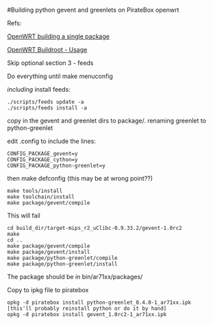 #Building python gevent and greenlets on PirateBox openwrt

Refs:

[OpenWRT building a single package](http://wiki.openwrt.org/doc/howtobuild/single.package)

[OpenWRT Buildroot - Usage](http://wiki.openwrt.org/doc/howto/build)

Skip optional section 3 - feeds

Do everything until make menuconfig

*including* install feeds:

	./scripts/feeds update -a
	./scripts/feeds install -a

copy in the gevent and greenlet dirs to package/. renaming greenlet to python-greenlet

edit .config to include the lines:

	CONFIG_PACKAGE_gevent=y
	CONFIG_PACKAGE_cython=y
	CONFIG_PACKAGE_python-greenlet=y

then make defconfig (this may be at wrong point??)

	make tools/install
	make toolchain/install
	make package/gevent/compile

This will fail
	
	cd build_dir/target-mips_r2_uClibc-0.9.33.2/gevent-1.0rc2
	make
	cd ..
	make package/gevent/compile
	make package/gevent/install
	make package/python-greenlet/compile
	make package/python-greenlet/install

The package should be in bin/ar71xx/packages/

Copy to ipkg file to piratebox

	opkg -d piratebox install python-greenlet_0.4.0-1_ar71xx.ipk
	[this'll probably reinstall python or do it by hand]
	opkg -d piratebox install gevent_1.0rc2-1_ar71xx.ipk
